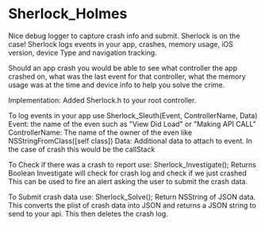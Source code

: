 Sherlock_Holmes
===============

Nice debug logger to capture crash info and submit.
Sherlock is on the case!
Sherlock logs events in your app, crashes, memory usage, iOS version, device Type and navigation tracking.

Should an app crash you would be able to see what controller the app crashed on, what was the last event for that controller, what the memory usage was at the time and device info to help you solve the crime.

Implementation:
Added Sherlock.h to your root controller.

To log events in your app use
Sherlock_Sleuth(Event, ControllerName, Data)
Event: the name of the even such as "View Did Load" or "Making API CALL"
ControllerName: The name of the owner of the even like NSStringFromClass([self class])
Data: Additional data to attach to event. In the case of crash this would be the callStack

To Check if there was a crash to report use:
Sherlock_Investigate();
Returns Boolean
Investigate will check for crash log and check if we just crashed
This can be used to fire an alert asking the user to submit the crash data.

To Submit crash data use:
Sherlock_Solve();
Return NSString of JSON data.
This converts the plist of crash data into JSON and returns a JSON string to send to your api.
This then deletes the crash log.